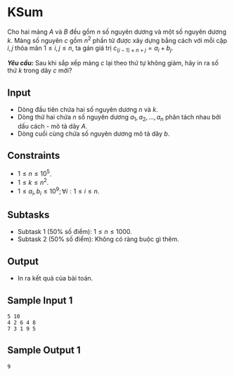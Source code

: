 # KSum

Cho hai mảng $A$ và $B$ đều gồm $n$ số nguyên dương và một số nguyên dương $k$. Mảng số nguyên $c$ gồm $n^2$ phần tử được xây dựng bằng cách với mỗi cặp $i,j$ thỏa mãn $1 \le i,j \le n$, ta gán giá trị $c_{(i-1) \times n+j} = a_i + b_j$. 

***Yêu cầu:*** Sau khi sắp xếp mảng $c$ lại theo thứ tự không giảm, hãy in ra số thứ $k$ trong dãy $c$ mới?

## Input

- Dòng đầu tiên chứa hai số nguyên dương $n$ và $k$.
- Dòng thứ hai chứa $n$ số nguyên dương $a_1, a_2, \dots, a_n$ phân tách nhau bởi dấu cách - mô tả dãy $A$.
- Dòng cuối cùng chứa số nguyên dương mô tả dãy $b$. 

## Constraints 

- $1 \le n \le 10^5$.
- $1 \le k \le n^2$.
- $1 \le a_i,b_i \le 10^9; \forall i: 1 \le i \le n$.

## Subtasks

- Subtask $1$ ($50\%$ số điểm): $1 \le n \le 1000$.
- Subtask $2$ ($50\%$ số điểm): Không có ràng buộc gì thêm.

## Output

- In ra kết quả của bài toán.

## Sample Input 1

```
5 10
4 2 6 4 8
7 3 1 9 5
```

## Sample Output 1

```
9
``` 